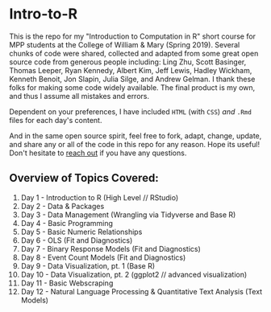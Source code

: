 # Intro-to-R

This is the repo for my "Introduction to Computation in R" short course for MPP students at the College of William & Mary (Spring 2019). Several chunks of code were shared, collected and adapted from some great open source code from generous people including: Ling Zhu, Scott Basinger, Thomas Leeper, Ryan Kennedy, Albert Kim, Jeff Lewis, Hadley Wickham, Kenneth Benoit, Jon Slapin, Julia Silge, and Andrew Gelman. I thank these folks for making some code widely available. The final product is my own, and thus I assume all mistakes and errors. 

Dependent on your preferences, I have included `HTML` (with `CSS`) _and_ `.Rmd` files for each day's content. 

And in the same open source spirit, feel free to fork, adapt, change, update, and share any or all of the code in this repo for any reason. Hope its useful! Don't hesitate to [reach out](https://pdwaggoner.github.io/) if you have any questions.

## Overview of Topics Covered:

1. Day 1 - Introduction to R (High Level // RStudio)
2. Day 2 - Data & Packages
3. Day 3 - Data Management (Wrangling via Tidyverse and Base R)
4. Day 4 - Basic Programming
5. Day 5 - Basic Numeric Relationships
6. Day 6 - OLS (Fit and Diagnostics)
7. Day 7 - Binary Response Models (Fit and Diagnostics)
8. Day 8 - Event Count Models (Fit and Diagnostics)
9. Day 9 - Data Visualization, pt. 1 (Base R)
10. Day 10 - Data Visualization, pt. 2 (ggplot2 // advanced visualization)
11. Day 11 - Basic Webscraping
12. Day 12 - Natural Language Processing & Quantitative Text Analysis (Text Models)
